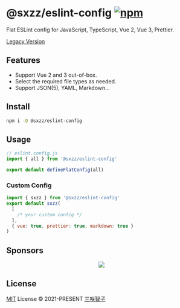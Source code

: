 # @sxzz/eslint-config [![npm](https://img.shields.io/npm/v/@sxzz/eslint-config.svg)](https://npmjs.com/package/@sxzz/eslint-config)

Flat ESLint config for JavaScript, TypeScript, Vue 2, Vue 3, Prettier.

[Legacy Version](https://github.com/sxzz/eslint-config-legacy)

## Features

- Support Vue 2 and 3 out-of-box.
- Select the required file types as needed.
- Support JSON(5), YAML, Markdown...

## Install

```bash
npm i -D @sxzz/eslint-config
```

## Usage

```js
// eslint.config.js
import { all } from '@sxzz/eslint-config'

export default defineFlatConfig(all)
```

### Custom Config

```js
import { sxzz } from '@sxzz/eslint-config'
export default sxzz(
  [
    /* your custom config */
  ],
  { vue: true, prettier: true, markdown: true }
)
```

## Sponsors

<p align="center">
  <a href="https://cdn.jsdelivr.net/gh/sxzz/sponsors/sponsors.svg">
    <img src='https://cdn.jsdelivr.net/gh/sxzz/sponsors/sponsors.svg'/>
  </a>
</p>

## License

[MIT](./LICENSE) License © 2021-PRESENT [三咲智子](https://github.com/sxzz)

